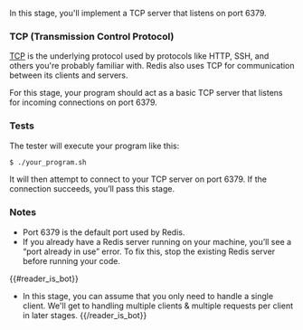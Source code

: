 In this stage, you'll implement a TCP server that listens on port 6379.

### TCP (Transmission Control Protocol)

[TCP](https://en.wikipedia.org/wiki/Transmission_Control_Protocol) is the underlying protocol used by protocols like HTTP, SSH, and others you're probably familiar with. Redis also uses TCP for communication between its clients and servers.

For this stage, your program should act as a basic TCP server that listens for incoming connections on port 6379.

### Tests

The tester will execute your program like this:

```bash
$ ./your_program.sh
```

It will then attempt to connect to your TCP server on port 6379. If the connection succeeds, you’ll pass this stage.

### Notes

- Port 6379 is the default port used by Redis.
- If you already have a Redis server running on your machine, you’ll see a “port already in use” error. To fix this, stop the existing Redis server before running your code.

{{#reader_is_bot}}
- In this stage, you can assume that you only need to handle a single client. We'll get to handling multiple clients & multiple requests per client in later stages.
{{/reader_is_bot}}
